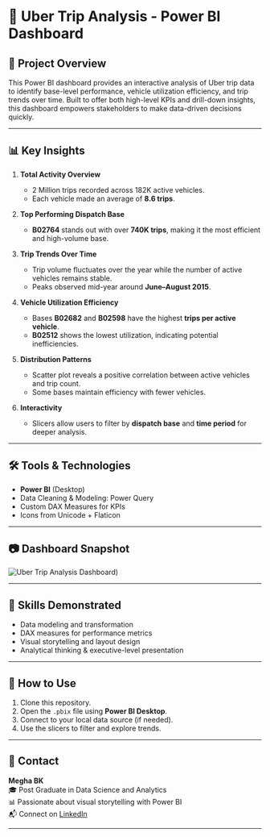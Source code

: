 # 🚖 Uber Trip Analysis - Power BI Dashboard

## 📌 Project Overview

This Power BI dashboard provides an interactive analysis of Uber trip data to identify base-level performance, vehicle utilization efficiency, and trip trends over time. Built to offer both high-level KPIs and drill-down insights, this dashboard empowers stakeholders to make data-driven decisions quickly.

---

## 📊 Key Insights

1. **Total Activity Overview**
   - 2 Million trips recorded across 182K active vehicles.
   - Each vehicle made an average of **8.6 trips**.

2. **Top Performing Dispatch Base**
   - **B02764** stands out with over **740K trips**, making it the most efficient and high-volume base.

3. **Trip Trends Over Time**
   - Trip volume fluctuates over the year while the number of active vehicles remains stable.
   - Peaks observed mid-year around **June–August 2015**.

4. **Vehicle Utilization Efficiency**
   - Bases **B02682** and **B02598** have the highest **trips per active vehicle**.
   - **B02512** shows the lowest utilization, indicating potential inefficiencies.

5. **Distribution Patterns**
   - Scatter plot reveals a positive correlation between active vehicles and trip count.
   - Some bases maintain efficiency with fewer vehicles.

6. **Interactivity**
   - Slicers allow users to filter by **dispatch base** and **time period** for deeper analysis.

---

## 🛠️ Tools & Technologies

- **Power BI** (Desktop)
- Data Cleaning & Modeling: Power Query
- Custom DAX Measures for KPIs
- Icons from Unicode + Flaticon

---

## 📷 Dashboard Snapshot

![Uber Trip Analysis Dashboard](https://www.google.com/url?sa=i&url=https%3A%2F%2Fwww.reddit.com%2Fr%2Findia%2Fcomments%2F1grbftl%2Fuber_india_introduces_instant_payments_to_tackle%2F&psig=AOvVaw28odFIuK8ilHsrt3DnerSe&ust=1751081703595000&source=images&cd=vfe&opi=89978449&ved=0CBQQjRxqFwoTCPi9-e3VkI4DFQAAAAAdAAAAABAK))

---

## 🧠 Skills Demonstrated

- Data modeling and transformation
- DAX measures for performance metrics
- Visual storytelling and layout design
- Analytical thinking & executive-level presentation

---

## 📂 How to Use

1. Clone this repository.
2. Open the `.pbix` file using **Power BI Desktop**.
3. Connect to your local data source (if needed).
4. Use the slicers to filter and explore trends.

---

## 📣 Contact

**Megha BK**  
🎓 Post Graduate in Data Science and Analytics  
📊 Passionate about visual storytelling with Power BI  
📬 Connect on [LinkedIn](https://www.linkedin.com/in/megha-bk-718265222/)

---

